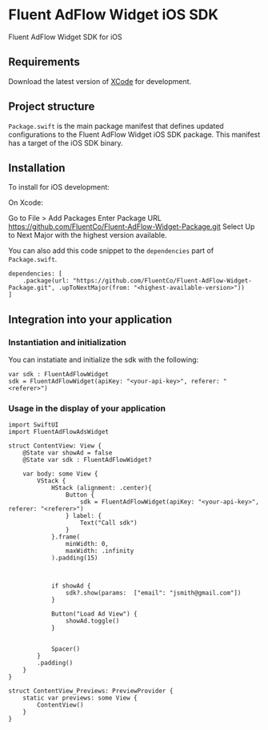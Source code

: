 # Fluent AdFlow Widget iOS SDK

Fluent AdFlow Widget SDK for iOS

## Requirements

Download the latest version of [XCode](https://developer.apple.com/xcode/) for development.

## Project structure

`Package.swift` is the main package manifest that defines updated configurations to the Fluent AdFlow Widget iOS SDK package. This manifest has a target of the iOS SDK binary.

## Installation

To install for iOS development:

On Xcode:

Go to File > Add Packages
Enter Package URL https://github.com/FluentCo/Fluent-AdFlow-Widget-Package.git
Select Up to Next Major with the highest version available.

You can also add this code snippet to the `dependencies` part of `Package.swift`.

```
dependencies: [
    .package(url: "https://github.com/FluentCo/Fluent-AdFlow-Widget-Package.git", .upToNextMajor(from: "<highest-available-version>"))
]
```

## Integration into your application

### Instantiation and initialization

You can instatiate and initialize the sdk with the following:

```
var sdk : FluentAdFlowWidget
sdk = FluentAdFlowWidget(apiKey: "<your-api-key>", referer: "<referer>")
```

### Usage in the display of your application

```
import SwiftUI
import FluentAdFlowAdsWidget

struct ContentView: View {
    @State var showAd = false
    @State var sdk : FluentAdFlowWidget?

    var body: some View {
        VStack {
            HStack (alignment: .center){
                Button {
                    sdk = FluentAdFlowWidget(apiKey: "<your-api-key>", referer: "<referer>")
                } label: {
                    Text("Call sdk")
                }
            }.frame(
                minWidth: 0,
                maxWidth: .infinity
            ).padding(15)



            if showAd {
                sdk?.show(params:  ["email": "jsmith@gmail.com"])
            }

            Button("Load Ad View") {
                showAd.toggle()
            }


            Spacer()
        }
        .padding()
    }
}

struct ContentView_Previews: PreviewProvider {
    static var previews: some View {
        ContentView()
    }
}
```
